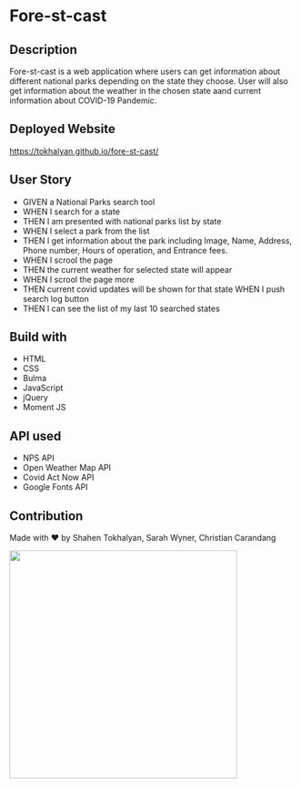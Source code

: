 # Fore-st-cast

## Description
Fore-st-cast is a web application where users can get information about different national parks depending on the state they choose. User will also get information about the weather in the chosen state aand current information about COVID-19 Pandemic.

## Deployed Website
https://tokhalyan.github.io/fore-st-cast/

## User Story
- GIVEN a National Parks search tool
- WHEN I search for a state
- THEN I am presented with national parks list by state<br>
- WHEN I select a park from the list
- THEN I get information about the park including Image, Name, Address, Phone number, Hours of operation, and Entrance fees. 
- WHEN I scrool the page 
- THEN the current weather for selected state will appear
- WHEN I scrool the page more
- THEN current covid updates will be shown for that state
WHEN I push search log button
- THEN I can see the list of my last 10 searched states

## Build with
* HTML
* CSS
* Bulma
* JavaScript
* jQuery
* Moment JS

## API used
* NPS API 
* Open Weather Map API
* Covid Act Now API
* Google Fonts API

## Contribution
Made with ❤ by Shahen Tokhalyan, Sarah Wyner, Christian Carandang

<img src="./assets/images/screenshot.png" width="400px"></img> 